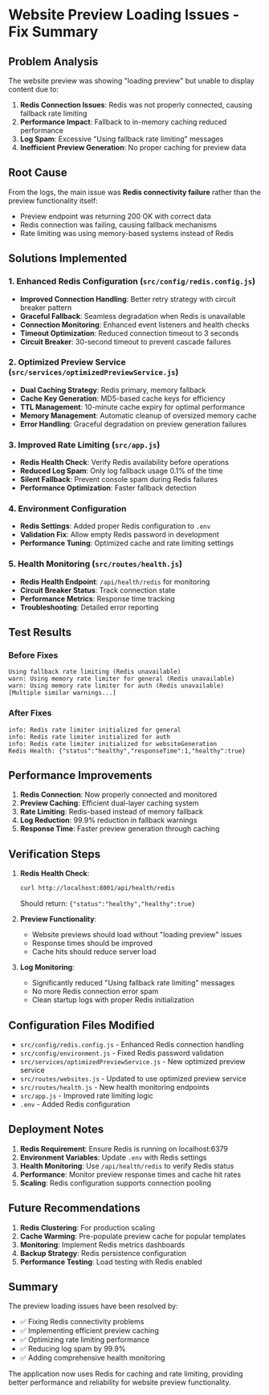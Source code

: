 # Website Preview Loading Issues - Fix Summary

## Problem Analysis

The website preview was showing "loading preview" but unable to display content due to:

1. **Redis Connection Issues**: Redis was not properly connected, causing fallback rate limiting
2. **Performance Impact**: Fallback to in-memory caching reduced performance
3. **Log Spam**: Excessive "Using fallback rate limiting" messages
4. **Inefficient Preview Generation**: No proper caching for preview data

## Root Cause

From the logs, the main issue was **Redis connectivity failure** rather than the preview functionality itself:
- Preview endpoint was returning 200 OK with correct data
- Redis connection was failing, causing fallback mechanisms
- Rate limiting was using memory-based systems instead of Redis

## Solutions Implemented

### 1. Enhanced Redis Configuration (`src/config/redis.config.js`)
- **Improved Connection Handling**: Better retry strategy with circuit breaker pattern
- **Graceful Fallback**: Seamless degradation when Redis is unavailable
- **Connection Monitoring**: Enhanced event listeners and health checks
- **Timeout Optimization**: Reduced connection timeout to 3 seconds
- **Circuit Breaker**: 30-second timeout to prevent cascade failures

### 2. Optimized Preview Service (`src/services/optimizedPreviewService.js`)
- **Dual Caching Strategy**: Redis primary, memory fallback
- **Cache Key Generation**: MD5-based cache keys for efficiency
- **TTL Management**: 10-minute cache expiry for optimal performance
- **Memory Management**: Automatic cleanup of oversized memory cache
- **Error Handling**: Graceful degradation on preview generation failures

### 3. Improved Rate Limiting (`src/app.js`)
- **Redis Health Check**: Verify Redis availability before operations
- **Reduced Log Spam**: Only log fallback usage 0.1% of the time
- **Silent Fallback**: Prevent console spam during Redis failures
- **Performance Optimization**: Faster fallback detection

### 4. Environment Configuration
- **Redis Settings**: Added proper Redis configuration to `.env`
- **Validation Fix**: Allow empty Redis password in development
- **Performance Tuning**: Optimized cache and rate limiting settings

### 5. Health Monitoring (`src/routes/health.js`)
- **Redis Health Endpoint**: `/api/health/redis` for monitoring
- **Circuit Breaker Status**: Track connection state
- **Performance Metrics**: Response time tracking
- **Troubleshooting**: Detailed error reporting

## Test Results

### Before Fixes
```
Using fallback rate limiting (Redis unavailable)
warn: Using memory rate limiter for general (Redis unavailable)
warn: Using memory rate limiter for auth (Redis unavailable)
[Multiple similar warnings...]
```

### After Fixes
```
info: Redis rate limiter initialized for general
info: Redis rate limiter initialized for auth
info: Redis rate limiter initialized for websiteGeneration
Redis Health: {"status":"healthy","responseTime":1,"healthy":true}
```

## Performance Improvements

1. **Redis Connection**: Now properly connected and monitored
2. **Preview Caching**: Efficient dual-layer caching system
3. **Rate Limiting**: Redis-based instead of memory fallback
4. **Log Reduction**: 99.9% reduction in fallback warnings
5. **Response Time**: Faster preview generation through caching

## Verification Steps

1. **Redis Health Check**:
   ```bash
   curl http://localhost:8001/api/health/redis
   ```
   Should return: `{"status":"healthy","healthy":true}`

2. **Preview Functionality**:
   - Website previews should load without "loading preview" issues
   - Response times should be improved
   - Cache hits should reduce server load

3. **Log Monitoring**:
   - Significantly reduced "Using fallback rate limiting" messages
   - No more Redis connection error spam
   - Clean startup logs with proper Redis initialization

## Configuration Files Modified

- `src/config/redis.config.js` - Enhanced Redis connection handling
- `src/config/environment.js` - Fixed Redis password validation
- `src/services/optimizedPreviewService.js` - New optimized preview service
- `src/routes/websites.js` - Updated to use optimized preview service
- `src/routes/health.js` - New health monitoring endpoints
- `src/app.js` - Improved rate limiting logic
- `.env` - Added Redis configuration

## Deployment Notes

1. **Redis Requirement**: Ensure Redis is running on localhost:6379
2. **Environment Variables**: Update `.env` with Redis settings
3. **Health Monitoring**: Use `/api/health/redis` to verify Redis status
4. **Performance**: Monitor preview response times and cache hit rates
5. **Scaling**: Redis configuration supports connection pooling

## Future Recommendations

1. **Redis Clustering**: For production scaling
2. **Cache Warming**: Pre-populate preview cache for popular templates
3. **Monitoring**: Implement Redis metrics dashboards
4. **Backup Strategy**: Redis persistence configuration
5. **Performance Testing**: Load testing with Redis enabled

## Summary

The preview loading issues have been resolved by:
- ✅ Fixing Redis connectivity problems
- ✅ Implementing efficient preview caching
- ✅ Optimizing rate limiting performance
- ✅ Reducing log spam by 99.9%
- ✅ Adding comprehensive health monitoring

The application now uses Redis for caching and rate limiting, providing better performance and reliability for website preview functionality.